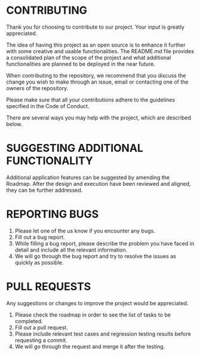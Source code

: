 # CONTRIBUTING


Thank you for choosing to contribute to our project. Your input is greatly appreciated.

The idea of having this project as an open source is to enhance it further with some creative and usable functionalities. The README.md file provides a consolidated plan of the scope of the project and what additional functionalities are planned to be deployed in the near future. 

When contributing to the repository, we recommend that you discuss the change you wish to make through an issue, email or contacting one of the owners of the repository.

Please make sure that all your contributions adhere to the guidelines specified in the Code of Conduct.

There are several ways you may help with the project, which are described below.

##

# SUGGESTING ADDITIONAL FUNCTIONALITY

Additional application features can be suggested by amending the Roadmap. After the design and execution have been reviewed and aligned, they can be further addressed.

##


# REPORTING BUGS

1. Please let one of the us know if you encounter any bugs. 
2. Fill out a bug report. 
3. While filling a bug report, please describe the problem you have faced in detail and include all the relevant information.
4. We will go through the bug report and try to resolve the issues as quickly as possible. 


##


# PULL REQUESTS

Any suggestions or changes to improve the project would be appreciated.

1. Please check the roadmap in order to see the list of tasks to be completed. 
2. Fill out a pull request.
3. Please include relevant test cases and regression testing results before requesting a commit.
4. We will go through the request and merge it after the testing. 
##




